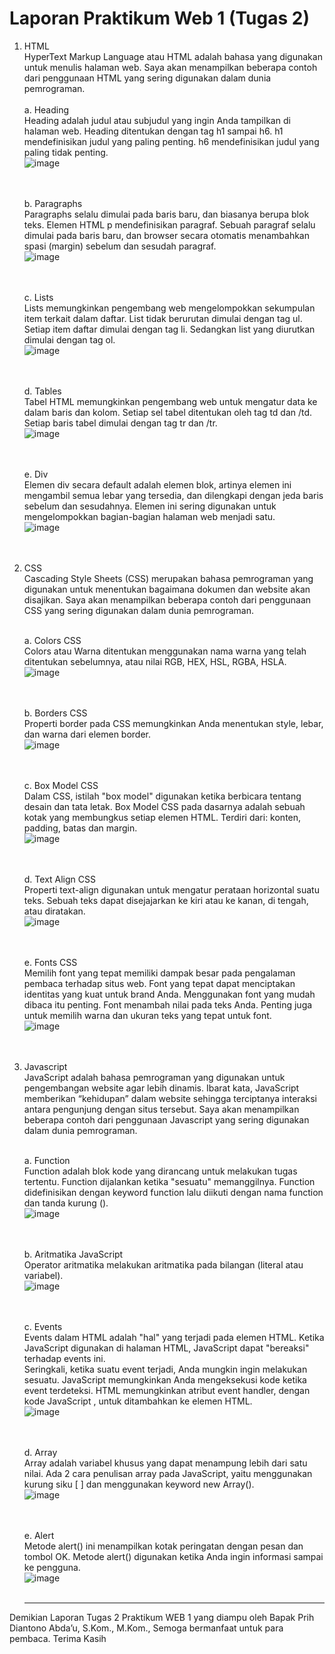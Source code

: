 # Laporan Praktikum Web 1 (Tugas 2)

1. HTML <br>
   HyperText Markup Language atau HTML adalah bahasa yang digunakan untuk menulis halaman web. Saya akan menampilkan beberapa contoh dari penggunaan HTML yang sering digunakan dalam dunia pemrograman.<br><br>
   a. Heading<br>
   Heading adalah judul atau subjudul yang ingin Anda tampilkan di halaman web. Heading ditentukan dengan tag h1 sampai h6.
h1 mendefinisikan judul yang paling penting. h6 mendefinisikan judul yang paling tidak penting.<br>
![image](https://github.com/shirooo007/Praktikum-Web-1/assets/151714938/bcb0c754-074b-4a5b-869a-038779c4bafd)<br><br><br>

   b. Paragraphs<br>
   Paragraphs selalu dimulai pada baris baru, dan biasanya berupa blok teks. Elemen HTML p mendefinisikan paragraf. Sebuah paragraf selalu dimulai pada baris baru, dan browser secara otomatis menambahkan spasi (margin) sebelum dan sesudah paragraf.<br>
![image](https://github.com/shirooo007/Praktikum-Web-1/assets/151714938/0f69499f-372e-4a5b-8f40-83b477bf51e0)<br><br><br>

   c. Lists <br>
   Lists memungkinkan pengembang web mengelompokkan sekumpulan item terkait dalam daftar. List tidak berurutan dimulai dengan tag ul. Setiap item daftar dimulai dengan tag li. Sedangkan list yang diurutkan dimulai dengan tag ol.<br>
![image](https://github.com/shirooo007/Praktikum-Web-1/assets/151714938/3fa51408-8a5d-4209-a396-942801e5ef92)<br><br><br>

   d. Tables <br>
   Tabel HTML memungkinkan pengembang web untuk mengatur data ke dalam baris dan kolom. Setiap sel tabel ditentukan oleh tag td dan /td.
Setiap baris tabel dimulai dengan tag tr dan /tr.<br>
![image](https://github.com/shirooo007/Praktikum-Web-1/assets/151714938/19b415f5-6a8c-465f-9bc5-50c65473a62f)<br><br><br>

   e. Div <br>
   Elemen div secara default adalah elemen blok, artinya elemen ini mengambil semua lebar yang tersedia, dan dilengkapi dengan jeda baris sebelum dan sesudahnya. Elemen ini sering digunakan untuk mengelompokkan bagian-bagian halaman web menjadi satu. <br>
![image](https://github.com/shirooo007/Praktikum-Web-1/assets/151714938/cbe92c1f-dd98-483d-9af9-f1ffad3e655a)<br><br><br>

2. CSS <br>
   Cascading Style Sheets (CSS) merupakan bahasa pemrograman yang digunakan untuk menentukan bagaimana dokumen dan website akan disajikan. Saya akan menampilkan beberapa contoh dari penggunaan CSS yang sering digunakan dalam dunia pemrograman.<br><br>

   a. Colors CSS <br>
   Colors atau Warna ditentukan menggunakan nama warna yang telah ditentukan sebelumnya, atau nilai RGB, HEX, HSL, RGBA, HSLA. <br>
![image](https://github.com/shirooo007/Praktikum-Web-1/assets/151714938/12e2d7d8-3366-458e-b235-25f5670935c5)<br><br><br>

   b. Borders CSS <br>
   Properti border pada CSS memungkinkan Anda menentukan style, lebar, dan warna dari elemen border. <br> 
![image](https://github.com/shirooo007/Praktikum-Web-1/assets/151714938/2bf67430-e95c-448a-9294-4feb6c2dbca8) <br><br><br>

   c. Box Model CSS <br>
   Dalam CSS, istilah "box model" digunakan ketika berbicara tentang desain dan tata letak.
Box Model CSS pada dasarnya adalah sebuah kotak yang membungkus setiap elemen HTML. Terdiri dari: konten, padding, batas dan margin. <br>
![image](https://github.com/shirooo007/Praktikum-Web-1/assets/151714938/aecdc89d-0a44-4abd-945e-d12bf4e46065) <br><br><br>

   d. Text Align CSS <br>
   Properti text-align digunakan untuk mengatur perataan horizontal suatu teks. Sebuah teks dapat disejajarkan ke kiri atau ke kanan, di tengah, atau diratakan. <br>
![image](https://github.com/shirooo007/Praktikum-Web-1/assets/151714938/8ff30b2a-f22a-4d21-b045-71f4389b27c9) <br><br><br>

   e. Fonts CSS <br>
   Memilih font yang tepat memiliki dampak besar pada pengalaman pembaca terhadap situs web. Font yang tepat dapat menciptakan identitas yang kuat untuk brand Anda. Menggunakan font yang mudah dibaca itu penting. Font menambah nilai pada teks Anda. Penting juga untuk memilih warna dan ukuran teks yang tepat untuk font. <br>
![image](https://github.com/shirooo007/Praktikum-Web-1/assets/151714938/b432ed02-2f2d-4a56-8b53-4269b73e649c) <br><br><br>

3. Javascript <br>
   JavaScript adalah bahasa pemrograman yang digunakan untuk pengembangan website agar lebih dinamis. Ibarat kata, JavaScript memberikan “kehidupan” dalam website sehingga terciptanya interaksi antara pengunjung dengan situs tersebut. Saya akan menampilkan beberapa contoh dari penggunaan Javascript yang sering digunakan dalam dunia pemrograman.<br><br>

   a. Function <br>
   Function adalah blok kode yang dirancang untuk melakukan tugas tertentu. Function dijalankan ketika "sesuatu" memanggilnya. Function didefinisikan dengan keyword function lalu diikuti dengan nama function dan tanda kurung (). <br>
![image](https://github.com/shirooo007/Praktikum-Web-1/assets/151714938/f483e812-ec74-49b7-81a5-9d077a02dfa4)<br><br><br>

   b. Aritmatika JavaScript <br>
   Operator aritmatika melakukan aritmatika pada bilangan (literal atau variabel). <br>
![image](https://github.com/shirooo007/Praktikum-Web-1/assets/151714938/f5aa07ff-076a-4390-86f0-75bf3188c993) <br><br><br>

   c. Events <br>
   Events dalam HTML adalah "hal" yang terjadi pada elemen HTML. Ketika JavaScript digunakan di halaman HTML, JavaScript dapat "bereaksi" terhadap events ini.<br>
   Seringkali, ketika suatu event terjadi, Anda mungkin ingin melakukan sesuatu. JavaScript memungkinkan Anda mengeksekusi kode ketika event terdeteksi. HTML memungkinkan atribut event handler, dengan kode JavaScript , untuk ditambahkan ke elemen HTML.<br>
![image](https://github.com/shirooo007/Praktikum-Web-1/assets/151714938/cea5c16d-9260-433a-8e7d-0a60e0ec8d43)<br><br><br>

   d. Array <br>
   Array adalah variabel khusus yang dapat menampung lebih dari satu nilai. Ada 2 cara penulisan array pada JavaScript, yaitu menggunakan kurung siku [ ] dan menggunakan keyword new Array().<br>
![image](https://github.com/shirooo007/Praktikum-Web-1/assets/151714938/17b338f5-c3db-42d2-b1f8-6e7664b5e9dd)<br><br><br>

   e. Alert <br>
   Metode alert() ini menampilkan kotak peringatan dengan pesan dan tombol OK. Metode alert() digunakan ketika Anda ingin informasi sampai ke pengguna.<br>
![image](https://github.com/shirooo007/Praktikum-Web-1/assets/151714938/7ae01e78-9c11-44a7-98bf-33a99acefb3a) <br><br><hr>

Demikian Laporan Tugas 2 Praktikum WEB 1 yang diampu oleh Bapak Prih Diantono Abda’u, S.Kom., M.Kom., Semoga bermanfaat untuk para pembaca. Terima Kasih
   
